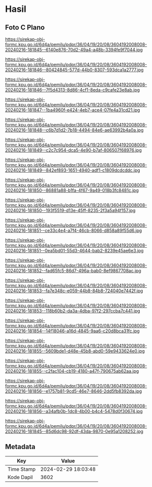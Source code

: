 # Hasil

## Foto C Plano

https://sirekap-obj-formc.kpu.go.id/6d4a/pemilu/pdpr/36/04/19/20/08/3604192008008-20240216-181845--6140e876-70d2-49a4-a48b-3394fe9f7044.jpg

https://sirekap-obj-formc.kpu.go.id/6d4a/pemilu/pdpr/36/04/19/20/08/3604192008008-20240216-181846--80424845-577d-44b0-8307-593dca1a2777.jpg

https://sirekap-obj-formc.kpu.go.id/6d4a/pemilu/pdpr/36/04/19/20/08/3604192008008-20240216-181846--7f5d4313-8d86-4cf1-8eda-c9cafe23e8ab.jpg

https://sirekap-obj-formc.kpu.go.id/6d4a/pemilu/pdpr/36/04/19/20/08/3604192008008-20240216-181847--1ba4960f-e424-4eb7-ace4-07fe4a31cd21.jpg

https://sirekap-obj-formc.kpu.go.id/6d4a/pemilu/pdpr/36/04/19/20/08/3604192008008-20240216-181848--c6b7d1d2-7b18-4494-84e6-ae63992b4a0a.jpg

https://sirekap-obj-formc.kpu.go.id/6d4a/pemilu/pdpr/36/04/19/20/08/3604192008008-20240216-181849--c2c7c954-dca5-4e90-b7af-806507f68976.jpg

https://sirekap-obj-formc.kpu.go.id/6d4a/pemilu/pdpr/36/04/19/20/08/3604192008008-20240216-181849--842ef893-1651-4940-adf1-c1809dcdcddc.jpg

https://sirekap-obj-formc.kpu.go.id/6d4a/pemilu/pdpr/36/04/19/20/08/3604192008008-20240216-181850--86881a88-b1fa-4f67-9a49-018b3fc8481c.jpg

https://sirekap-obj-formc.kpu.go.id/6d4a/pemilu/pdpr/36/04/19/20/08/3604192008008-20240216-181850--193f5519-d13e-45ff-8235-2f3a5a94f157.jpg

https://sirekap-obj-formc.kpu.go.id/6d4a/pemilu/pdpr/36/04/19/20/08/3604192008008-20240216-181851--ce33c4e4-a7f4-46cb-8066-d858a89f55d6.jpg

https://sirekap-obj-formc.kpu.go.id/6d4a/pemilu/pdpr/36/04/19/20/08/3604192008008-20240216-181851--0ea5bd01-55d3-4644-bab2-8239e45ae6e3.jpg

https://sirekap-obj-formc.kpu.go.id/6d4a/pemilu/pdpr/36/04/19/20/08/3604192008008-20240216-181852--fad65fc5-86d7-496a-bab0-8ef9867708ac.jpg

https://sirekap-obj-formc.kpu.go.id/6d4a/pemilu/pdpr/36/04/19/20/08/3604192008008-20240216-181853--fa7e348c-e059-44b8-84b8-724040e7442f.jpg

https://sirekap-obj-formc.kpu.go.id/6d4a/pemilu/pdpr/36/04/19/20/08/3604192008008-20240216-181853--118b60b2-da3a-4dba-97f2-297ccba7c441.jpg

https://sirekap-obj-formc.kpu.go.id/6d4a/pemilu/pdpr/36/04/19/20/08/3604192008008-20240216-181854--14f18046-a16d-4845-9aa6-c20d8bca31fc.jpg

https://sirekap-obj-formc.kpu.go.id/6d4a/pemilu/pdpr/36/04/19/20/08/3604192008008-20240216-181855--5609bde1-d48e-45b8-abd0-59e9433624e0.jpg

https://sirekap-obj-formc.kpu.go.id/6d4a/pemilu/pdpr/36/04/19/20/08/3604192008008-20240216-181855--c2fac104-cb19-4180-a47f-790675ab62aa.jpg

https://sirekap-obj-formc.kpu.go.id/6d4a/pemilu/pdpr/36/04/19/20/08/3604192008008-20240216-181856--e1757b81-9cd5-46e7-8646-2dd5fb8392da.jpg

https://sirekap-obj-formc.kpu.go.id/6d4a/pemilu/pdpr/36/04/19/20/08/3604192008008-20240216-181856--a34afb0b-1dc8-4b00-b4c4-5478d0f30674.jpg

https://sirekap-obj-formc.kpu.go.id/6d4a/pemilu/pdpr/36/04/19/20/08/3604192008008-20240216-181845--85d6dc98-92df-43da-9870-0e95a1208252.jpg


## Metadata

| Key        | Value               |
| ---------- | ------------------- |
| Time Stamp | 2024-02-29 18:03:48 |
| Kode Dapil | 3602                |



